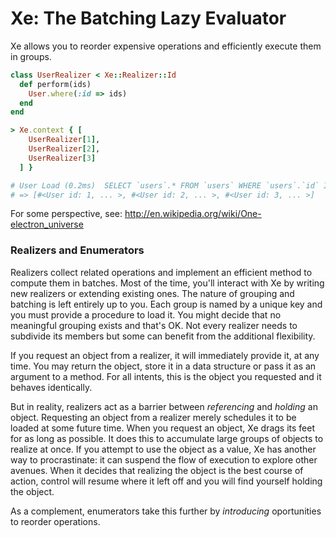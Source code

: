 Xe: The Batching Lazy Evaluator
==

Xe allows you to reorder expensive operations and efficiently execute them in groups.

```ruby
class UserRealizer < Xe::Realizer::Id
  def perform(ids)
    User.where(:id => ids)
  end
end

> Xe.context { [
    UserRealizer[1],
    UserRealizer[2],
    UserRealizer[3]
  ] }

# User Load (0.2ms)  SELECT `users`.* FROM `users` WHERE `users`.`id` IN (1, 2, 3)
# => [#<User id: 1, ... >, #<User id: 2, ... >, #<User id: 3, ... >]
```

For some perspective, see: http://en.wikipedia.org/wiki/One-electron_universe

### Realizers and Enumerators

Realizers collect related operations and implement an efficient method to compute them in batches.
Most of the time, you'll interact with Xe by writing new realizers or extending existing ones.
The nature of grouping and batching is left entirely up to you.
Each group is named by a unique key and you must provide a procedure to load it.
You might decide that no meaningful grouping exists and that's OK.
Not every realizer needs to subdivide its members but some can benefit from the additional flexibility.

If you request an object from a realizer, it will immediately provide it, at any time.
You may return the object, store it in a data structure or pass it as an argument to a method.
For all intents, this is the object you requested and it behaves identically.

But in reality, realizers act as a barrier between *referencing* and *holding* an object.
Requesting an object from a realizer merely schedules it to be loaded at some future time.
When you request an object, Xe drags its feet for as long as possible.
It does this to accumulate large groups of objects to realize at once.
If you attempt to use the object as a value, Xe has another way to procrastinate:
it can suspend the flow of execution to explore other avenues.
When it decides that realizing the object is the best course of action,
control will resume where it left off and you will find yourself holding the object.

As a complement, enumerators take this further by *introducing* oportunities to reorder operations.



